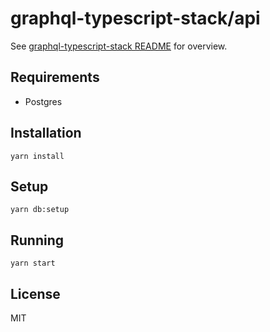 # graphql-typescript-stack/api

See [graphql-typescript-stack README](../README.md) for overview.

## Requirements

- Postgres

## Installation

`yarn install`

## Setup

`yarn db:setup`

## Running

`yarn start`

## License

MIT
